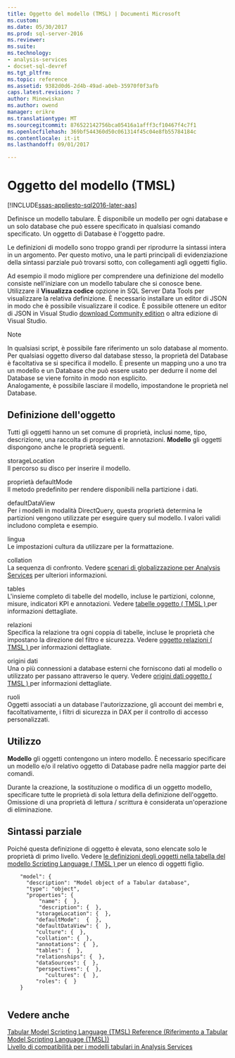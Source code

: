 ```yaml
---
title: Oggetto del modello (TMSL) | Documenti Microsoft
ms.custom: 
ms.date: 05/30/2017
ms.prod: sql-server-2016
ms.reviewer: 
ms.suite: 
ms.technology:
- analysis-services
- docset-sql-devref
ms.tgt_pltfrm: 
ms.topic: reference
ms.assetid: 9382d0d6-2d4b-49ad-a0eb-35970f0f3afb
caps.latest.revision: 7
author: Minewiskan
ms.author: owend
manager: erikre
ms.translationtype: MT
ms.sourcegitcommit: 876522142756bca05416a1afff3cf10467f4c7f1
ms.openlocfilehash: 369bf544360d50c061314f45c04e8fb55784184c
ms.contentlocale: it-it
ms.lasthandoff: 09/01/2017

---
```

# <a name="model-object-tmsl"></a>Oggetto del modello (TMSL)

[!INCLUDE[ssas-appliesto-sql2016-later-aas](../../includes/ssas-appliesto-sql2016-later-aas.md)]

  Definisce un modello tabulare. È disponibile un modello per ogni database e un solo database che può essere specificato in qualsiasi comando specificato. Un oggetto di Database è l'oggetto padre.  
  
 Le definizioni di modello sono troppo grandi per riprodurre la sintassi intera in un argomento. Per questo motivo, una le parti principali di evidenziazione della sintassi parziale può trovarsi sotto, con collegamenti agli oggetti figlio.  
  
 Ad esempio il modo migliore per comprendere una definizione del modello consiste nell'iniziare con un modello tabulare che si conosce bene. Utilizzare il **Visualizza codice** opzione in SQL Server Data Tools per visualizzare la relativa definizione. È necessario installare un editor di JSON in modo che è possibile visualizzare il codice. È possibile ottenere un editor di JSON in Visual Studio [download Community edition](https://www.visualstudio.com/downloads/download-visual-studio-vs.aspx) o altra edizione di Visual Studio.  
  
> [!NOTE]  
>  In qualsiasi script, è possibile fare riferimento un solo database al momento. Per qualsiasi oggetto diverso dal database stesso, la proprietà del Database è facoltativa se si specifica il modello. È presente un mapping uno a uno tra un modello e un Database che può essere usato per dedurre il nome del Database se viene fornito in modo non esplicito.   
> Analogamente, è possibile lasciare il modello, impostandone le proprietà nel Database.  
  
## <a name="object-definition"></a>Definizione dell'oggetto  
 Tutti gli oggetti hanno un set comune di proprietà, inclusi nome, tipo, descrizione, una raccolta di proprietà e le annotazioni. **Modello** gli oggetti dispongono anche le proprietà seguenti.  
  
 storageLocation  
 Il percorso su disco per inserire il modello.  
  
 proprietà defaultMode  
 Il metodo predefinito per rendere disponibili nella partizione i dati.  
  
 defaultDataView  
 Per i modelli in modalità DirectQuery, questa proprietà determina le partizioni vengono utilizzate per eseguire query sul modello.  I valori validi includono completa e esempio.  
  
 lingua  
 Le impostazioni cultura da utilizzare per la formattazione.  
  
 collation  
 La sequenza di confronto. Vedere [scenari di globalizzazione per Analysis Services](../../analysis-services/globalization-scenarios-for-analysis-services.md) per ulteriori informazioni.  
  
 tables  
 L'insieme completo di tabelle del modello, incluse le partizioni, colonne, misure, indicatori KPI e annotazioni. Vedere [tabelle oggetto &#40; TMSL &#41; ](../../analysis-services/tabular-models-scripting-language-objects/tables-object-tmsl.md) per informazioni dettagliate.  
  
 relazioni  
 Specifica la relazione tra ogni coppia di tabelle, incluse le proprietà che impostano la direzione del filtro e sicurezza. Vedere [oggetto relazioni &#40; TMSL &#41; ](../../analysis-services/tabular-models-scripting-language-objects/relationships-object-tmsl.md) per informazioni dettagliate.  
  
 origini dati  
 Una o più connessioni a database esterni che forniscono dati al modello o utilizzato per passano attraverso le query. Vedere [origini dati oggetto &#40; TMSL &#41; ](../../analysis-services/tabular-models-scripting-language-objects/datasources-object-tmsl.md) per informazioni dettagliate.  
  
 ruoli  
 Oggetti associati a un database l'autorizzazione, gli account dei membri e, facoltativamente, i filtri di sicurezza in DAX per il controllo di accesso personalizzati.  
  
## <a name="usage"></a>Utilizzo  
 **Modello** gli oggetti contengono un intero modello. È necessario specificare un modello e/o il relativo oggetto di Database padre nella maggior parte dei comandi.  
  
 Durante la creazione, la sostituzione o modifica di un oggetto modello, specificare tutte le proprietà di sola lettura della definizione dell'oggetto. Omissione di una proprietà di lettura / scrittura è considerata un'operazione di eliminazione.  
  
## <a name="partial-syntax"></a>Sintassi parziale  
 Poiché questa definizione di oggetto è elevata, sono elencate solo le proprietà di primo livello. Vedere [le definizioni degli oggetti nella tabella del modello Scripting Language &#40; TMSL &#41; ](../../analysis-services/tabular-models-scripting-language-objects/tmsl-reference-tabular-objects.md) per un elenco di oggetti figlio.  
  
```  
    "model": {  
      "description": "Model object of a Tabular database",  
      "type": "object",  
      "properties": {  
          "name": {  },  
          "description": {  },  
         "storageLocation": {  },  
         "defaultMode":  {  },  
         "defaultDataView": {  },  
         "culture": {  },  
         "collation": {  },  
         "annotations": {  },  
         "tables": {  },  
         "relationships": {  },  
         "dataSources": {  },  
         "perspectives": {  },  
            "cultures": {  },  
         "roles": {  }  
    }  
  
```  
  
## <a name="see-also"></a>Vedere anche  
 [Tabular Model Scripting Language &#40;TMSL&#41; Reference (Riferimento a Tabular Model Scripting Language &#40;TMSL&#41;)](../../analysis-services/tabular-model-scripting-language-tmsl-reference.md)   
 [Livello di compatibilità per i modelli tabulari in Analysis Services](../../analysis-services/tabular-models/compatibility-level-for-tabular-models-in-analysis-services.md)  
  
  

